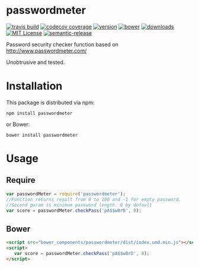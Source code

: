 # passwordmeter

[![travis build](https://img.shields.io/travis/sneas/passwordmeter.svg?style=flat-square&maxAge=2592000)](https://travis-ci.org/sneas/passwordmeter)
[![codecov coverage](https://img.shields.io/codecov/c/github/sneas/passwordmeter.svg?style=flat-square)](https://codecov.io/github/sneas/passwordmeter)
[![version](https://img.shields.io/npm/v/passwordmeter.svg?style=flat-square)](http://npm.im/passwordmeter)
[![bower](https://img.shields.io/bower/v/passwordmeter.svg?style=flat-square)](https://bower.io/)
[![downloads](https://img.shields.io/npm/dm/passwordmeter.svg?style=flat-square)](http://npm-stat.com/charts.html?package=passwordmeter&from=2015-08-01)
[![MIT License](https://img.shields.io/npm/l/passwordmeter.svg?style=flat-square)](http://opensource.org/licenses/MIT)
[![semantic-release](https://img.shields.io/badge/%20%20%F0%9F%93%A6%F0%9F%9A%80-semantic--release-e10079.svg?style=flat-square)](https://github.com/semantic-release/semantic-release)

Password security checker function based on http://www.passwordmeter.com/

Unobtrusive and tested.

# Installation

This package is distributed via npm:

```
npm install passwordmeter
```

or Bower:

```
bower install passwordmeter
```

# Usage

## Require

```javascript
var passwordMeter = require('passwordmeter');
//Function returns result from 0 to 100 and -1 for empty password.
//Second param is minimum password length. 8 by default
var score = passwordMeter.checkPass('pA$$w0rD', 8);
```

## Bower
 
 ```html
 <script src="bower_components/passwordmeter/dist/index.umd.min.js"></script>
 <script>
    var score = passwordMeter.checkPass('pA$$w0rD', 8);
 </script>
 ```